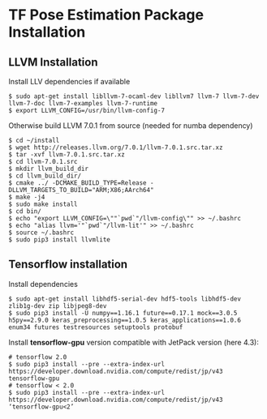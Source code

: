 # TF Pose Estimation Package Installation
## LLVM Installation

Install LLV dependencies if available
```
$ sudo apt-get install libllvm-7-ocaml-dev libllvm7 llvm-7 llvm-7-dev llvm-7-doc llvm-7-examples llvm-7-runtime
$ export LLVM_CONFIG=/usr/bin/llvm-config-7 
```

Otherwise build LLVM 7.0.1 from source (needed for numba dependency)
```
$ cd ~/install
$ wget http://releases.llvm.org/7.0.1/llvm-7.0.1.src.tar.xz
$ tar -xvf llvm-7.0.1.src.tar.xz
$ cd llvm-7.0.1.src
$ mkdir llvm_build_dir
$ cd llvm_build_dir/
$ cmake ../ -DCMAKE_BUILD_TYPE=Release -DLLVM_TARGETS_TO_BUILD="ARM;X86;AArch64"
$ make -j4
$ sudo make install
$ cd bin/
$ echo "export LLVM_CONFIG=\""`pwd`"/llvm-config\"" >> ~/.bashrc
$ echo "alias llvm='"`pwd`"/llvm-lit'" >> ~/.bashrc
$ source ~/.bashrc
$ sudo pip3 install llvmlite
```

## Tensorflow installation
Install dependencies
```
$ sudo apt-get install libhdf5-serial-dev hdf5-tools libhdf5-dev zlib1g-dev zip libjpeg8-dev
$ sudo pip3 install -U numpy==1.16.1 future==0.17.1 mock==3.0.5 h5py==2.9.0 keras_preprocessing==1.0.5 keras_applications==1.0.6 enum34 futures testresources setuptools protobuf
```
Install **tensorflow-gpu** version compatible with JetPack version (here 4.3):
```
# tensorflow 2.0
$ sudo pip3 install --pre --extra-index-url https://developer.download.nvidia.com/compute/redist/jp/v43 tensorflow-gpu
# tensorflow < 2.0
$ sudo pip3 install --pre --extra-index-url https://developer.download.nvidia.com/compute/redist/jp/v43 ‘tensorflow-gpu<2’
```
